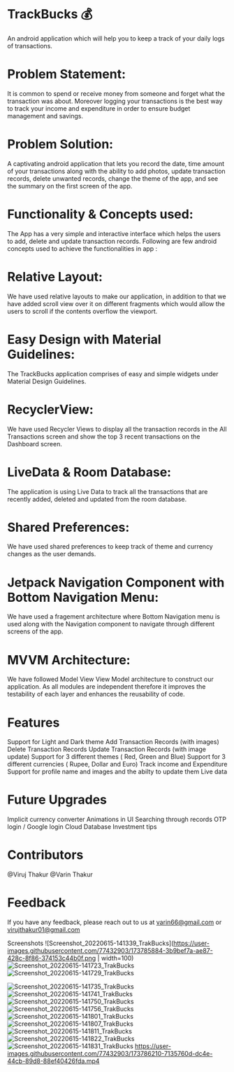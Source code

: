 # TrackBucks 💰
An android application which will help you to keep a track of your daily logs of transactions.

# Problem Statement:
It is common to spend or receive money from someone and forget what the transaction was about. Moreover logging your transactions is the best way to track your income and expenditure in order to ensure budget management and savings.

# Problem Solution:
A captivating android application that lets you record the date, time amount of your transactions along with the ability to add photos, update transaction records, delete unwanted records, change the theme of the app, and see the summary on the first screen of the app.

# Functionality & Concepts used:
The App has a very simple and interactive interface which helps the users to add, delete and update transaction records. Following are few android concepts used to achieve the functionalities in app :

# Relative Layout:
We have used relative layouts to make our application, in addition to that we have added scroll view over it on different fragments which would allow the users to scroll if the contents overflow the viewport.

# Easy Design with Material Guidelines:
The TrackBucks application comprises of easy and simple widgets under Material Design Guidelines.

# RecyclerView:
We have used Recycler Views to display all the transaction records in the All Transactions screen and show the top 3 recent transactions on the Dashboard screen.

# LiveData & Room Database:
The application is using Live Data to track all the transactions that are recently added, deleted and updated from the room database.

# Shared Preferences:
We have used shared preferences to keep track of theme and currency changes as the user demands.

# Jetpack Navigation Component with Bottom Navigation Menu:
We have used a fragement architecture where Bottom Navigation menu is used along with the Navigation component to navigate through different screens of the app.

# MVVM Architecture:
We have followed Model View View Model architecture to construct our application. As all modules are independent therefore it improves the testability of each layer and enhances the reusability of code.

# Features
Support for Light and Dark theme
Add Transaction Records (with images)
Delete Transaction Records
Update Transaction Records (with image update) 
Support for 3 different themes ( Red, Green and Blue)
Support for 3 different currencies ( Rupee, Dollar and Euro)
Track income and Expenditure
Support for profile name and images and the abilty to update them
Live data

# Future Upgrades
Implicit currency converter
Animations in UI
Searching through records
OTP login / Google login
Cloud Database 
Investment tips

# Contributors
@Viruj Thakur
@Varin Thakur

# Feedback
If you have any feedback, please reach out to us at varin66@gmail.com or virujthakur01@gmail.com

Screenshots
![Screenshot_20220615-141339_TrakBucks](https://user-images.githubusercontent.com/77432903/173785884-3b9bef7a-ae87-428c-8f86-374153c44b0f.png | width=100) ![Screenshot_20220615-141723_TrakBucks](https://user-images.githubusercontent.com/77432903/173785910-ded802df-5d3a-4930-b49a-ee24ddb4198e.png) ![Screenshot_20220615-141729_TrakBucks](https://user-images.githubusercontent.com/77432903/173785952-5ee241b9-7551-4ae5-b343-58d786741e09.png)

![Screenshot_20220615-141735_TrakBucks](https://user-images.githubusercontent.com/77432903/173785977-93a0b312-c012-4a65-9e53-ec846ca7b68a.png)
![Screenshot_20220615-141741_TrakBucks](https://user-images.githubusercontent.com/77432903/173785992-33b3538c-7114-407e-b331-82754f9e9de8.png)
![Screenshot_20220615-141750_TrakBucks](https://user-images.githubusercontent.com/77432903/173786001-0b7bf435-c82f-42dc-81a2-14a77cc8366b.png)
![Screenshot_20220615-141756_TrakBucks](https://user-images.githubusercontent.com/77432903/173786026-c66dce70-0487-420e-a77d-327ca1b5bb77.png)
![Screenshot_20220615-141801_TrakBucks](https://user-images.githubusercontent.com/77432903/173786029-b08beb21-3852-43c8-aa18-6bb61c66dcf6.png)
![Screenshot_20220615-141807_TrakBucks](https://user-images.githubusercontent.com/77432903/173786053-046b5ddd-f4c0-4920-b4ae-ac17c4ab7313.png)
![Screenshot_20220615-141811_TrakBucks](https://user-images.githubusercontent.com/77432903/173786119-a2932b07-4757-469a-ac91-ce00f6b924a8.png)
![Screenshot_20220615-141822_TrakBucks](https://user-images.githubusercontent.com/77432903/173786146-555dcf4f-649a-4a57-b436-41257c1d4ba8.png)
![Screenshot_20220615-141831_TrakBucks](https://user-images.githubusercontent.com/77432903/173786165-fff3dbfe-67bf-496d-8c07-a07ca009af8c.png)
https://user-images.githubusercontent.com/77432903/173786210-7135760d-dc4e-44cb-89d8-88ef40426fda.mp4


